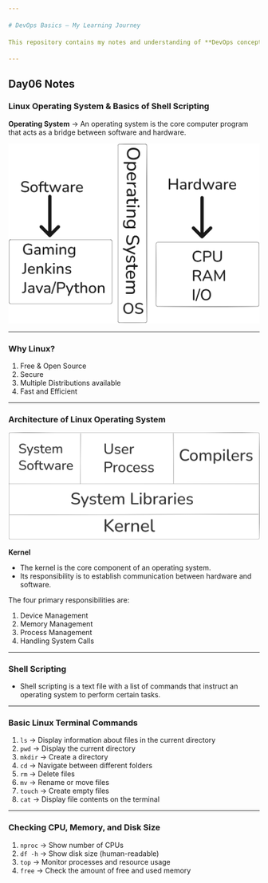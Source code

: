 ```yaml
---

# DevOps Basics – My Learning Journey

This repository contains my notes and understanding of **DevOps concepts**.

---
```


## Day06 Notes

### Linux Operating System & Basics of Shell Scripting

**Operating System** → An operating system is the core computer program that acts as a bridge between software and hardware.

![image alt](https://github.com/adhikarilaxman/DevOps-Journey/blob/68097f89a505e1ac0946cf2161640b9e4d26b7ee/Day06/OS%20Day06.png)

---

### Why Linux?

1. Free & Open Source
2. Secure
3. Multiple Distributions available
4. Fast and Efficient

---

### Architecture of Linux Operating System

![image alt](https://github.com/adhikarilaxman/DevOps-Journey/blob/68097f89a505e1ac0946cf2161640b9e4d26b7ee/Day06/Architecture%20Of%20Linus%20OS%20Day06.png)

**Kernel**

* The kernel is the core component of an operating system.
* Its responsibility is to establish communication between hardware and software.

The four primary responsibilities are:

1. Device Management
2. Memory Management
3. Process Management
4. Handling System Calls

---

### Shell Scripting

* Shell scripting is a text file with a list of commands that instruct an operating system to perform certain tasks.

---

### Basic Linux Terminal Commands

1. `ls` → Display information about files in the current directory
2. `pwd` → Display the current directory
3. `mkdir` → Create a directory
4. `cd` → Navigate between different folders
5. `rm` → Delete files
6. `mv` → Rename or move files
7. `touch` → Create empty files
8. `cat` → Display file contents on the terminal

---

### Checking CPU, Memory, and Disk Size

1. `nproc` → Show number of CPUs
2. `df -h` → Show disk size (human-readable)
3. `top` → Monitor processes and resource usage
4. `free` → Check the amount of free and used memory
